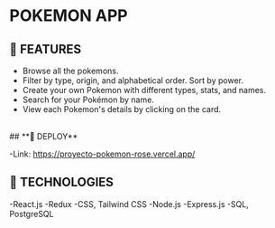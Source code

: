 

# **POKEMON APP**

## **📌 FEATURES**

-  Browse all the pokemons.
-  Filter by type, origin, and alphabetical order. Sort by power.
-  Create your own Pokemon with different types, stats, and names.
-  Search for your Pokémon by name.
-  View each Pokemon's details by clicking on the card.

<br />
## **📌 DEPLOY**

-Link: https://proyecto-pokemon-rose.vercel.app/

## **📌 TECHNOLOGIES**
-React.js
-Redux
-CSS, Tailwind CSS
-Node.js
-Express.js
-SQL, PostgreSQL
